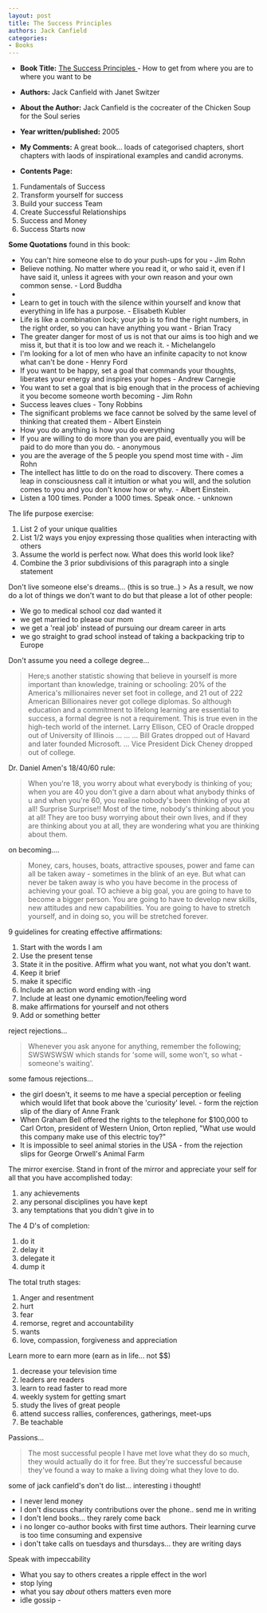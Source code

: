 ```yaml
---
layout: post
title: The Success Principles
authors: Jack Canfield
categories:
- Books
---
```


- **Book Title:** [The Success Principles ](http://thesuccessprinciples.com/) - How to get from where you are to where you want to be
- **Authors:** Jack Canfield with Janet Switzer
- **About the Author:** Jack Canfield is the cocreater of the Chicken Soup for the Soul series
- **Year written/published:** 2005
- **My Comments:** A great book... loads of categorised chapters, short chapters with laods of inspirational examples and candid acronyms.

- **Contents Page:**

1. Fundamentals of Success
2. Transform yourself for success
3. Build your success Team
4. Create Successful Relationships
5. Success and Money
6. Success Starts now

**Some Quotations** found in this book:

- You can't hire someone else to do your push-ups for you - Jim Rohn
- Believe nothing. No matter where you read it, or who said it, even if I have said it, unless it agrees with your own reason and your own common sense. - Lord Buddha
-
- Learn to get in touch with the silence within yourself and know that everything in life has a purpose. - Elisabeth Kubler
- Life is like a combination lock; your job is to find the right numbers, in the right order, so you can have anything you want - Brian Tracy
- The greater danger for most of us is not that our aims is too high and we miss it, but that it is too low and we reach it. - Michelangelo
- I'm looking for a lot of men who have an infinite capacity to not know what can't be done - Henry Ford
- If you want to be happy, set a goal that commands your thoughts, liberates your energy and inspires your hopes - Andrew Carnegie
- You want to set a goal that is big enough that in the process of achieving it you become someone worth becoming - Jim Rohn
- Success leaves clues - Tony Robbins
- The significant problems we face cannot be solved by the same level of thinking that created them - Albert Einstein
- How you do anything is how you do everything
- If you are willing to do more than you are paid, eventually you will be paid to do more than you do. - anonymous
- you are the average of the 5 people you spend most time with - Jim Rohn
- The intellect has little to do on the road to discovery. There comes a leap in consciousness call it intuition or what you will, and the solution comes to you and you don't know how or why. - Albert Einstein.
- Listen a 100 times. Ponder a 1000 times. Speak once. - unknown

The life purpose exercise:

1. List 2 of your unique qualities
2. List 1/2 ways you enjoy expressing those qualities when interacting with others
3. Assume the world is perfect now. What does this world look like?
4. Combine the 3 prior subdivisions of this paragraph into a single statement

Don't live someone else's dreams... (this is so true..) > As a result, we now do a lot of things we don't want to do but that please a lot of other people:

- We go to medical school coz dad wanted it
- we get married to please our mom
- we get a 'real job' instead of pursuing our dream career in arts
- we go straight to grad school instead of taking a backpacking trip to Europe

Don't assume you need a college degree...

> Here;s another statistic showing that believe in yourself is more important than knowledge, training or schooling: 20% of the America's millionaires never set foot in college, and 21 out of 222 American Billionaires never got college diplomas. So although education and a commitment to lifelong learning are essential to success, a formal degree is not a requirement. This is true even in the high-tech world of the internet. Larry Ellison, CEO of Oracle dropped out of University of Illinois ... ... ... Bill Grates dropped out of Havard and later founded Microsoft. ... Vice President Dick Cheney dropped out of college.

Dr. Daniel Amen's 18/40/60 rule:

> When you're 18, you worry about what everybody is thinking of you; when you are 40 you don't give a darn about what anybody thinks of u and when you're 60, you realise nobody's been thinking of you at all! Surprise Surprise!! Most of the time, nobody's thinking about you at all! They are too busy worrying about their own lives, and if they are thinking about you at all, they are wondering what you are thinking about them.

on becoming....

> Money, cars, houses, boats, attractive spouses, power and fame can all be taken away - sometimes in the blink of an eye. But what can never be taken away is who you have become in the process of achieving your goal. TO achieve a big goal, you are going to have to become a bigger person. You are going to have to develop new skills, new attitudes and new capabilities. You are going to have to stretch yourself, and in doing so, you will be stretched forever.

9 guidelines for creating effective affirmations:

1. Start with the words I am
2. Use the present tense
3. State it in the positive. Affirm what you want, not what you don't want.
4. Keep it brief
5. make it specific
6. Include an action word ending with -ing
7. Include at least one dynamic emotion/feeling word
8. make affirmations for yourself and not others
9. Add or something better

reject rejections...

> Whenever you ask anyone for anything, remember the following; SWSWSWSW which stands for 'some will, some won't, so what - someone's waiting'.

some famous rejections...

- the girl doesn't, it seems to me have a special perception or feeling which would lifet that book above the 'curiosity' level. - form the rejction slip of the diary of Anne Frank
- When Graham Bell offered the rights to the telephone for $100,000 to Carl Orton, president of Western Union, Orton replied, "What use would this company make use of this electric toy?"
- It is impossible to seel animal stories in the USA - from the rejection slips for George Orwell's Animal Farm

The mirror exercise. Stand in front of the mirror and appreciate your self for all that you have accomplished today:

1. any achievements
2. any personal disciplines you have kept
3. any temptations that you didn't give in to

The 4 D's of completion:

1. do it
2. delay it
3. delegate it
4. dump it

The total truth stages:

1. Anger and resentment
2. hurt
3. fear
4. remorse, regret and accountability
5. wants
6. love, compassion, forgiveness and appreciation

Learn more to earn more (earn as in life... not $$)

1. decrease your television time
2. leaders are readers
3. learn to read faster to read more
4. weekly system for getting smart
5. study the lives of great people
6. attend success rallies, conferences, gatherings, meet-ups
7. Be teachable

Passions...

> The most successful people I have met love what they do so much, they would actually do it for free. But they're successful because they've found a way to make a living doing what they love to do.

some of jack canfield's don't do list... interesting i thought!

- I never lend money
- I don't discuss charity contributions over the phone.. send me in writing
- I don't lend books... they rarely come back
- i no longer co-author books with first time authors. Their learning curve is too time consuming and expensive
- i don't take calls on tuesdays and thursdays... they are writing days

Speak with impeccability

- What you say to others creates a ripple effect in the worl
- stop lying
- what you say _about_ others matters even more
- idle gossip -
